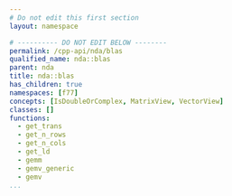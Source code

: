 ```yaml
---
# Do not edit this first section
layout: namespace

# ---------- DO NOT EDIT BELOW --------
permalink: /cpp-api/nda/blas
qualified_name: nda::blas
parent: nda
title: nda::blas
has_children: true
namespaces: [f77]
concepts: [IsDoubleOrComplex, MatrixView, VectorView]
classes: []
functions:
  - get_trans
  - get_n_rows
  - get_n_cols
  - get_ld
  - gemm
  - gemv_generic
  - gemv
...
```


